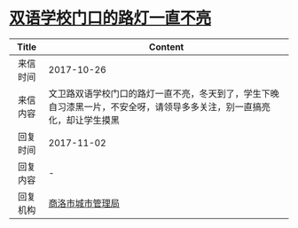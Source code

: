 # <a href="http://www.shangluo.gov.cn/zmhd/ldxxxx.jsp?urltype=leadermail.LeaderMailContentUrl&wbtreeid=1112&leadermailid=4397">双语学校门口的路灯一直不亮</a>
|Title|Content|
|:---:|---|
|来信时间|2017-10-26|
|来信内容|文卫路双语学校门口的路灯一直不亮，冬天到了，学生下晚自习漆黑一片，不安全呀，请领导多多关注，别一直搞亮化，却让学生摸黑|
|回复时间|2017-11-02|
|回复内容|-|
|回复机构|<a href="../../categories/agencies/商洛市城市管理局.md">商洛市城市管理局</a>|